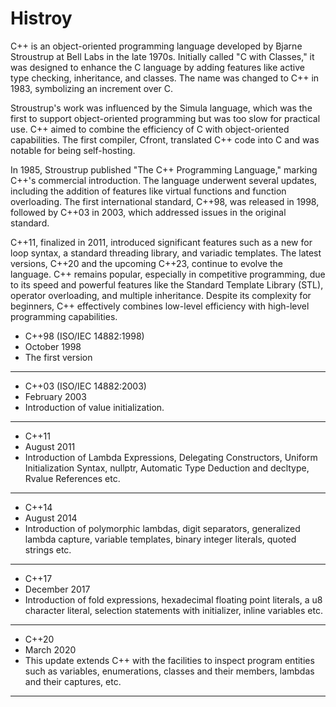 # Histroy

C++ is an object-oriented programming language developed by Bjarne Stroustrup at Bell Labs in the late 1970s. Initially called "C with Classes," it was designed to enhance the C language by adding features like active type checking, inheritance, and classes. The name was changed to C++ in 1983, symbolizing an increment over C.

Stroustrup's work was influenced by the Simula language, which was the first to support object-oriented programming but was too slow for practical use. C++ aimed to combine the efficiency of C with object-oriented capabilities. The first compiler, Cfront, translated C++ code into C and was notable for being self-hosting.

In 1985, Stroustrup published "The C++ Programming Language," marking C++'s commercial introduction. The language underwent several updates, including the addition of features like virtual functions and function overloading. The first international standard, C++98, was released in 1998, followed by C++03 in 2003, which addressed issues in the original standard.

C++11, finalized in 2011, introduced significant features such as a new for loop syntax, a standard threading library, and variadic templates. The latest versions, C++20 and the upcoming C++23, continue to evolve the language. C++ remains popular, especially in competitive programming, due to its speed and powerful features like the Standard Template Library (STL), operator overloading, and multiple inheritance. Despite its complexity for beginners, C++ effectively combines low-level efficiency with high-level programming capabilities.


- C++98 (ISO/IEC 14882:1998)	
- October 1998	
- The first version
---

- C++03 (ISO/IEC 14882:2003)	
- February 2003	
- Introduction of value initialization.
---


- C++11	
- August 2011	
- Introduction of Lambda Expressions, Delegating Constructors, Uniform Initialization Syntax, nullptr, Automatic Type Deduction and decltype, Rvalue References etc.
---

- C++14	
- August 2014	
- Introduction of polymorphic lambdas, digit separators, generalized lambda capture, variable templates, binary integer literals, quoted strings etc.
---

- C++17	
- December 2017	
- Introduction of fold expressions, hexadecimal floating point literals, a u8 character literal, selection statements with initializer, inline variables etc.
---

- C++20	
- March 2020
- This update extends C++ with the facilities to inspect program entities such as variables, enumerations, classes and their members, lambdas and their captures, etc.
---